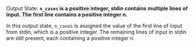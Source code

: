 Output State: **`n_cases` is a positive integer, stdin contains multiple lines of input. The first line contains a positive integer n.**

In this output state, `n_cases` is assigned the value of the first line of input from stdin, which is a positive integer. The remaining lines of input in stdin are still present, each containing a positive integer n.